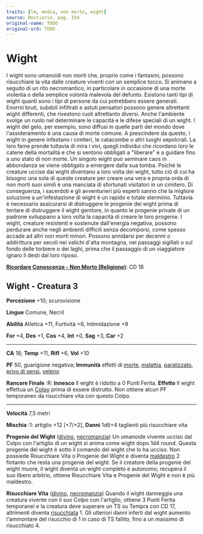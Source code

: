 ```yaml
---
traits: [lm, media, non morto, wight]
source: Bestiario, pag. 334
original-name: TODO
original-srd: TODO
---
```


# Wight

I wight sono umanoidi non morti che, proprio come i fantasmi, possono
risucchiare la vita dalle creature viventi con un semplice tocco. Si animano a
seguito di un rito necromantico, in particolare in occasione di una morte
violenta o della semplice volontà malevola del defunto. Esistono tanti tipi di
wight quanti sono i tipi di persone da cui potrebbero essere generati. Enormi
bruti, subdoli infiltrati e astuti pensatori possono genere altrettanti wight
differenti, che rivestono ruoli altrettanto diversi. Anche l'ambiente svolge un
ruolo nel determinare le capacità e le difese speciali di un wight. I wight del
gelo, per esempio, sono diffusi in quelle parti del mondo dove l'assideramento è
una causa di morte comune. A prescindere da questo, i wight in genere infestano
i cimiteri, le catacombe o altri luoghi sepolcrali. La loro fame prende tuttavia
di mira i vivi, quegli individui che ricordano loro le catene della mortalità e
che si sentono obbligati a "liberare" e a guidare fino a uno stato di non morte.
Un singolo wight può seminare caos in abbondanza se viene obbligato a emergere
dalla sua tomba. Poiché le creature uccise dai wight diventano a loro volta dei
wight, tutto ciò di cui ha bisogno una sola di queste creature per creare una
vera e propria orda di non morti suoi simili è una manciata di sfortunati
visitatori in un cimitero. Di conseguenza, i sacerdoti e gli avventurieri più
esperti sanno che la migliore soluzione a un'infestazione di wight è un rapido e
totale sterminio. Tuttavia è necessario assicurarsi di distruggere le progenie
dei wight prima di tentare di distruggere il wight genitore, in quanto le
progenie private di un padrone sviluppano a loro volta la capacità di creare le
loro progenie. I wight, creature resistenti e sostenute dall'energia negativa,
possono perdurare anche negli ambienti difficili senza decomporsi, come spesso
accade ad altri non morti minori. Possono annidarsi per decenni o addirittura
per secoli nei valichi d'alta montagna, nei passaggi sigillati o sul fondo delle
torbiere o dei laghi, prima che il passaggio di un viaggiatore ignaro li desti
dal loro riposo.

**[Ricordare Conoscenze - Non Morto (Religione)](/azioni/abilita/ricordare-conoscenze)**:
CD 18

## Wight - Creatura 3

**Percezione** +10; scurovisione

**Lingue** Comune, Necril

**Abilità** Atletica +11, Furtività +6, Intimidazione +9

**For** +4, **Des** +1, **Cos** +4, **Int** +0, **Sag** +3, **Car** +2

---

**CA** 18; **Temp** +11, **Rifl** +6, **Vol** +10

**PF** 50, guarigione negativa; **Immunità** effetti di [morte](/tratti/morte),
[malattia](/tratti/malattia), [paralizzato](/condizioni/paralizzato),
[privo di sensi](/condizioni/privo-di-sensi), [veleno](/tratti/veleno)

**Rancore Finale** :R: **Innesco** Il wight è ridotto a 0 Punti Ferita.
**Effetto** Il wight effettua un [Colpo](/azioni/base/colpire) prima di essere
distrutto. Non ottiene alcun PF temporaneo da risucchiare vita con questo Colpo.

---

**Velocità** 7,5 metri

**Mischia** :1: artiglio +12 \[+7/+2], **Danni** 1d6+4 taglienti più risucchiare
vita

**Progenie del Wight** ([divino](/tratti/divino),
[necromanzia](/tratti/necromanzia)) Un umanoide vivente ucciso dal Colpo con
l'artiglio di un wight si anima come wight dopo 1d4 round. Questa progenie del
wight è sotto il comando del wight che lo ha ucciso. Non possiede Risucchiare
Vita o Progenie del Wight e diventa [maldestro](/condizioni/maldestro) 2
fintanto che resta una progenie del wight. Se il creatore della progenie del
wight muore, il wight diventa un wight completo e autonomo; recupera il suo
libero arbitrio, ottiene Risucchiare Vita e Progenie del Wight e non è più
maldestro.

**Risucchiare Vita** ([divino](/tratti/divino),
[necromanzia](/tratti/necromanzia)) Quando il wight danneggia una creatura
vivente con il suo Colpo con l'artiglio, ottiene 3 Punti Ferita temporanei e la
creatura deve superare un TS su Tempra con CD 17, altrimenti diventa
[risucchiata](/condizioni/risucchiato) 1. Gli ulteriori danni inferti dal wight
aumento l'ammontare del risucchio di 1 in caso di TS fallito, fino a un massimo
di risucchiato 4.
